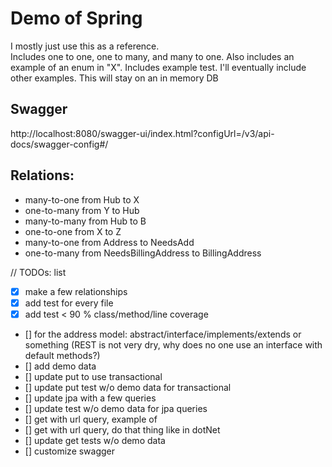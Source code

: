 # Demo of Spring
I mostly just use this as a reference.  
Includes one to one, one to many, and many to one.  Also includes an example of an enum in "X".
Includes example test.  I'll eventually include other examples.  This will stay on an in memory DB

## Swagger
http://localhost:8080/swagger-ui/index.html?configUrl=/v3/api-docs/swagger-config#/

## Relations:  
- many-to-one from Hub to X
- one-to-many from Y to Hub
- many-to-many from Hub to B
- one-to-one from X to Z
- many-to-one from Address to NeedsAdd
- one-to-many from NeedsBillingAddress to BillingAddress

// TODOs: list
- [x] make a few relationships
- [x] add test for every file
- [x] add test < 90 % class/method/line coverage
- [] for the address model: abstract/interface/implements/extends or something (REST is not very dry, why does no one use an interface with default methods?)  
- [] add demo data  
- [] update put to use transactional  
- [] update put test w/o demo data  for transactional  
- [] update jpa with a few queries 
- [] update test w/o demo data for jpa queries
- [] get with url query, example of
- [] get with url query, do that thing like in dotNet
- [] update get tests w/o demo data
- [] customize swagger
